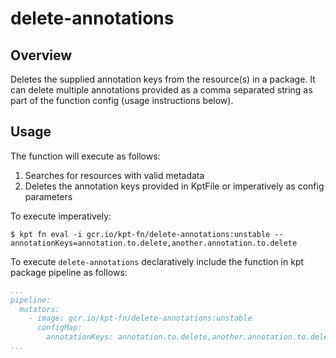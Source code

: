 # delete-annotations

## Overview

<!--mdtogo:Short-->

Deletes the supplied annotation keys from the resource(s) in a package. It can delete multiple annotations provided as a comma separated string as part of the function config (usage instructions below).

<!--mdtogo:Long-->

## Usage

The function will execute as follows:

1. Searches for resources with valid metadata
2. Deletes the annotation keys provided in KptFile or imperatively as config parameters

To execute imperatively:
```shell
$ kpt fn eval -i gcr.io/kpt-fn/delete-annotations:unstable -- annotationKeys=annotation.to.delete,another.annotation.to.delete
```

To execute `delete-annotations` declaratively include the function in kpt package pipeline as follows:
```yaml
...
pipeline:
  mutators:
    - image: gcr.io/kpt-fn/delete-annotations:unstable
      configMap:
        annotationKeys: annotation.to.delete,another.annotation.to.delete
...
```

<!--mdtogo-->
